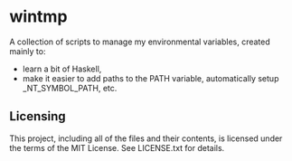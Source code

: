 # wintmp

A collection of scripts to manage my environmental variables, created mainly to:

* learn a bit of Haskell,
* make it easier to add paths to the PATH variable, automatically setup _NT_SYMBOL_PATH, etc.

## Licensing

This project, including all of the files and their contents, is licensed under the terms of the MIT License.
See LICENSE.txt for details.
